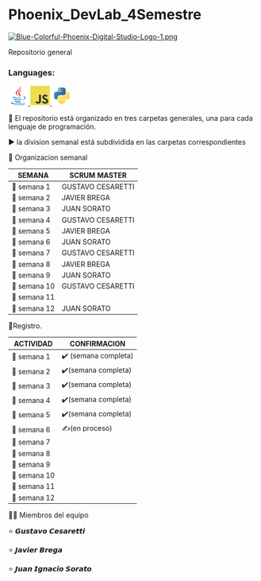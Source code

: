 # Phoenix_DevLab_4Semestre
[![Blue-Colorful-Phoenix-Digital-Studio-Logo-1.png](https://i.postimg.cc/vBVYqjHD/Blue-Colorful-Phoenix-Digital-Studio-Logo-1.png)](https://postimg.cc/PpdnNSDk)

 Repositorio general                                                                                                                                                     
<h3 align="left">Languages:</h3>
<p align="left"> <a href="https://www.java.com" target="_blank" rel="noreferrer"> <img src="https://raw.githubusercontent.com/devicons/devicon/master/icons/java/java-original.svg" alt="java" width="40" height="40"/> </a> <a href="https://developer.mozilla.org/en-US/docs/Web/JavaScript" target="_blank" rel="noreferrer"> <img src="https://raw.githubusercontent.com/devicons/devicon/master/icons/javascript/javascript-original.svg" alt="javascript" width="40" height="40"/> </a> <a href="https://www.python.org" target="_blank" rel="noreferrer"> <img src="https://raw.githubusercontent.com/devicons/devicon/master/icons/python/python-original.svg" alt="python" width="40" height="40"/> </a> </p>

📁 El repositorio está organizado en tres carpetas generales, una para cada lenguaje de programación.

▶ la division semanal está subdividida en las carpetas correspondientes

📆 Organizacion semanal 

| SEMANA       | SCRUM MASTER     |
|------------- | -------------    |
| 📍  semana 1  |GUSTAVO CESARETTI|
| 📍  semana 2  |JAVIER BREGA    |
| 📍  semana 3	 |JUAN SORATO    |
| 📍  semana 4	 |GUSTAVO CESARETTI|
| 📍  semana 5	 |JAVIER BREGA     |
| 📍  semana 6  |JUAN SORATO |
| 📍  semana 7  |GUSTAVO CESARETTI    |
| 📍  semana 8  |JAVIER BREGA   |
| 📍  semana 9  |JUAN SORATO   |
| 📍  semana 10  |GUSTAVO CESARETTI   |
| 📍  semana 11 ||JAVIER BREGA|
| 📍  semana 12  |JUAN SORATO   |

📝Registro.

| ACTIVIDAD    | CONFIRMACION   |
|------------- | -------------  |
| 📍  semana 1  |    ✔️    (semana completa)|
| 📍  semana 2  |      ✔️(semana completa)       |
| 📍  semana 3	 |        ✔️(semana completa)     |
| 📍  semana 4	 |       ✔️(semana completa)      |
| 📍  semana 5  |  ✔️(semana completa)    |
| 📍  semana 6  |    ✍️(en proceso)     |
| 📍  semana 7  |             |
| 📍  semana 8  |             |
| 📍  semana 9  |             |
| 📍  semana 10 |             |
| 📍  semana 11 |             |
| 📍  semana 12 |             |

👨‍💻 Miembros del equipo    
                        
⭐ 𝙂𝙪𝙨𝙩𝙖𝙫𝙤 𝘾𝙚𝙨𝙖𝙧𝙚𝙩𝙩𝙞             

⭐ 𝙅𝙖𝙫𝙞𝙚𝙧 𝘽𝙧𝙚𝙜𝙖         

⭐ 𝙅𝙪𝙖𝙣 𝙄𝙜𝙣𝙖𝙘𝙞𝙤 𝙎𝙤𝙧𝙖𝙩𝙤             
     
